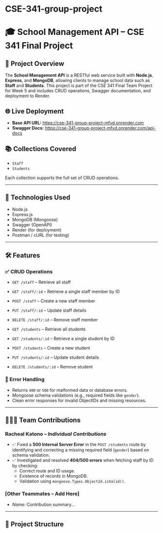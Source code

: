 # CSE-341-group-project
# 🎓 School Management API – CSE 341 Final Project

## 📘 Project Overview

The **School Management API** is a RESTful web service built with **Node.js**, **Express**, and **MongoDB**, allowing clients to manage school data such as **Staff** and **Students**. This project is part of the CSE 341 Final Team Project for Week 5 and includes CRUD operations, Swagger documentation, and deployment to Render.

## 🌐 Live Deployment

- **Base API URL:** https://cse-341-group-project-mfvd.onrender.com
- **Swagger Docs:** https://cse-341-group-project-mfvd.onrender.com/api-docs

## 📚 Collections Covered

- `Staff`
- `Students`

Each collection supports the full set of CRUD operations.

---

## 🔧 Technologies Used

- Node.js
- Express.js
- MongoDB (Mongoose)
- Swagger (OpenAPI)
- Render (for deployment)
- Postman / cURL (for testing)

---

## 🛠️ Features

### ✅ CRUD Operations

- `GET /staff` – Retrieve all staff
- `GET /staff/:id` – Retrieve a single staff member by ID
- `POST /staff` – Create a new staff member
- `PUT /staff/:id` – Update staff details
- `DELETE /staff/:id` – Remove staff member

- `GET /students` – Retrieve all students
- `GET /students/:id` – Retrieve a single student by ID
- `POST /students` – Create a new student
- `PUT /students/:id` – Update student details
- `DELETE /students/:id` – Remove student

### 🚨 Error Handling

- Returns `400` or `500` for malformed data or database errors.
- Mongoose schema validations (e.g., required fields like `gender`).
- Clean error responses for invalid ObjectIDs and missing resources.

---

## 👩🏽‍💻 Team Contributions

### Racheal Katono – _Individual Contributions_
- ✅ Fixed a **500 Internal Server Error** in the `POST /students` route by identifying and correcting a missing required field (`gender`) based on schema validation.
- ✅ Investigated and resolved **404/500 errors** when fetching staff by ID by checking:
  - Correct route and ID usage.
  - Existence of records in MongoDB.
  - Validation using `mongoose.Types.ObjectId.isValid()`.

### [Other Teammates – Add Here]
- _Name:_ Contribution summary…

---

## 📂 Project Structure

